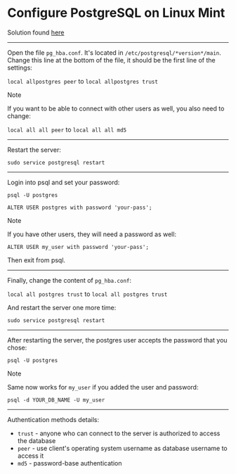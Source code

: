# Configure PostgreSQL on Linux Mint

Solution found [here](https://stackoverflow.com/a/26735105)

---

Open the file `pg_hba.conf`. It's located in `/etc/postgresql/*version*/main`. Change this line at the bottom of the file, it should be the first line of the settings:

`local allpostgres peer` to `local allpostgres trust`

> [!NOTE]
> If you want to be able to connect with other users as well, you also need to change:
> 
> `local all all peer` to `local all all md5`

---

Restart the server:
```shell
sudo service postgresql restart
```

---

Login into psql and set your password:
```shell
psql -U postgres
```
```postgresql
ALTER USER postgres with password 'your-pass';
```

> [!NOTE]
> If you have other users, they will need a password as well:
> ```postgresql
> ALTER USER my_user with password 'your-pass';
> ```

Then exit from psql.

---

Finally, change the content of `pg_hba.conf`:

`local all postgres trust` to `local all postgres trust`

And restart the server one more time:
```shell
sudo service postgresql restart
```

---

After restarting the server, the postgres user accepts the password that you chose:
```shell
psql -U postgres
```

> [!NOTE]
> Same now works for `my_user` if you added the user and password:
> ```shell
> psql -d YOUR_DB_NAME -U my_user
> ```

---

Authentication methods details:
* `trust` - anyone who can connect to the server is authorized to access the database
* `peer` - use client's operating system username as database username to access it
* `md5` - password-base authentication